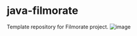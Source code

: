 # java-filmorate
Template repository for Filmorate project.
![image](https://user-images.githubusercontent.com/106406397/207454605-2895e2cf-6c9c-447c-8dcd-ecc70e66d7b6.png)
